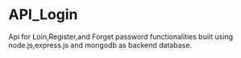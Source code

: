 # API_Login
Api for Loin,Register,and Forget password functionalities built using node.js,express.js and mongodb as backend database.
